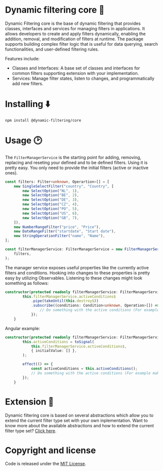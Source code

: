 # Dynamic filtering core 🔎

Dynamic Filtering core is the base of dynamic filtering that provides classes, interfaces and services for managing filters in applications. It allows developers to create and apply filters dynamically, enabling the addition, removal, and modification of filters at runtime. The package supports building complex filter logic that is useful for data querying, search functionalities, and user-defined filtering rules.

Features include:

-   Classes and Interfaces: A base set of classes and interfaces for common filters supporting extension with your implementation.
-   Services: Manage filter states, listen to changes, and programmatically add new filters.

# Installing ⬇️

```shell
npm install @dynamic-filtering/core
```

# Usage 🕑

The `FilterManagerService` is the starting point for adding, removing, replacing and reseting your defined and to be defined filters. Using it is pretty easy. You only need to provide the initial filters (active or inactive ones).

```typescript
const filters: Filter<unknown, Operartion>[] = [
    new SingleSelectFilter("country", "Country", [
        new SelectOption("NL", 1),
        new SelectOption("BE", 2),
        new SelectOption("DE", 3),
        new SelectOption("CZ", 4),
        new SelectOption("PO", 5),
        new SelectOption("US", 6),
        new SelectOption("GB", 7),
    ]),
    new NumberRangeFilter("price", "Price"),
    new DateRangeFilter("startdate", "Start date"),
    new StringOperationFilter("name", "Name"),
];

const filterManagerService: FilterManagerService = new FilterManagerService(
    filters,
);
```

The manager service exposes useful properties like the currently active filters and conditions. Hooking into changes to these properties is pretty easy by utilizing Observables. Listening to these changes might look something as follows:

```typescript
constructor(protected readonly filterManagerService: FilterManagerService) {
        this.filterManagerService.activeConditions$
            .pipe(takeUntil(this.destroy$))
            .subscribe((conditions: Condition<unknown, Operation>[]) => {
                // Do something with the active conditions (For example make an api request)
            });
    }
```

Angular example:

```typescript
constructor(protected readonly filterManagerService: FilterManagerService) {
        this.activeConditions = toSignal(
            this.filterManagerService.activeConditions$,
            { initialValue: [] },
        );

        effect(() => {
            const activeConditions = this.activeConditions();
            // Do something with the active conditions (For example make an api request)
        });
    }
```

# Extension 🧩

Dynamic filtering core is based on several abstractions which allow you to extend the current filter type set with your own inplementation. Want to know more about the available abstractions and how to extend the current filter type set? [Click here](https://github.com/Dynamic-Filtering/dynamic-filtering/wiki/filter).

# Copyright and license

Code is released under the [MIT License](https://github.com/JobHaast/dynamic-filtering/blob/main/LICENSE).

